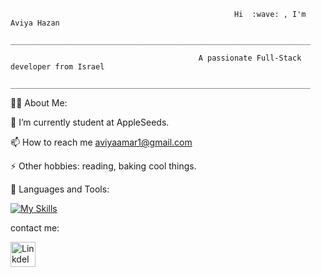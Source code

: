                                                       Hi  :wave: , I'm Aviya Hazan
                                   ___________________________________________________________________
                                   
                                              A passionate Full-Stack developer from Israel
                                    ___________________________________________________________________

🙋‍♂️ About Me:

🌱 I’m currently student at AppleSeeds.

📫 How to reach me aviyaamar1@gmail.com

⚡ Other hobbies: reading, baking cool things.

🚀 Languages and Tools:
    
[![My Skills](https://skills.thijs.gg/icons?i=js,html,css,mongodb,nodejs,react,express)](https://skills.thijs.gg)

contact me:


<a target="_blank" href="https://www.linkedin.com/in/aviya-hazan-797b33155/">
  <img align="left" alt="LinkdeIN" width="40px" src="https://cdn.jsdelivr.net/npm/simple-icons@v3/icons/linkedin.svg" />
</a>
    
